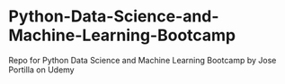 # Python-Data-Science-and-Machine-Learning-Bootcamp
Repo for Python Data Science and Machine Learning Bootcamp by Jose Portilla on Udemy

